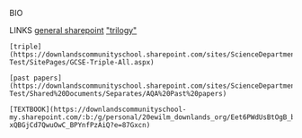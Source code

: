 BIO

LINKS
    [general sharepoint](https://downlandscommunityschool.sharepoint.com/sites/ScienceDepartment-Test) 
    ["trilogy"](https://downlandscommunityschool.sharepoint.com/sites/ScienceDepartment-Test/SitePages/GCSE-Trilogy-Biology.aspx)
    
    [triple](https://downlandscommunityschool.sharepoint.com/sites/ScienceDepartment-Test/SitePages/GCSE-Triple-All.aspx)
    
    [past papers](https://downlandscommunityschool.sharepoint.com/sites/ScienceDepartment-Test/Shared%20Documents/Separates/AQA%20Past%20papers)
    
    [TEXTBOOK](https://downlandscommunityschool-my.sharepoint.com/:b:/g/personal/20ewilm_downlands_org/Eet6PWdUsBtOgB_b0FB8-xQBGjCd7QwuOwC_BPYnfPzAiQ?e=87Gxcn)
